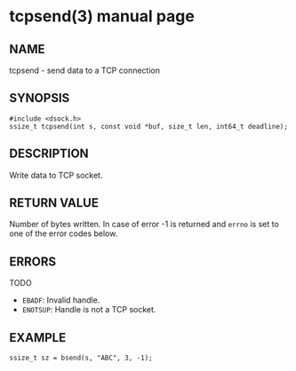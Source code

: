# tcpsend(3) manual page

## NAME

tcpsend - send data to a TCP connection

## SYNOPSIS

```
#include <dsock.h>
ssize_t tcpsend(int s, const void *buf, size_t len, int64_t deadline);
```

## DESCRIPTION

Write data to TCP socket.

## RETURN VALUE

Number of bytes written. In case of error -1 is returned and `errno` is set to one of the error codes below.

## ERRORS

TODO

* `EBADF`: Invalid handle.
* `ENOTSUP`: Handle is not a TCP socket.

## EXAMPLE

```
ssize_t sz = bsend(s, "ABC", 3, -1);
```

